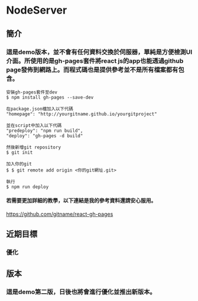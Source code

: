 # NodeServer

## 簡介

### 這是demo版本，並不會有任何資料交換於伺服器，單純是方便檢測UI介面。所使用的是gh-pages套件將react js的app也能透過github page發佈到網路上。而程式碼也是提供參考並不是所有檔案都有包含。

```
安裝gh-pages套件至dev
$ npm install gh-pages --save-dev
```

```
在package.json檔加入以下代碼
"homepage": "http://yourgitname.github.io/yourgitproject"
```

```
並在script中加入以下代碼
"predeploy": "npm run build",
"deploy": "gh-pages -d build"
```

```
然後新增git repository
$ git init

加入你的git
$ $ git remote add origin <你的git網址.git>

執行
$ npm run deploy
```
#### 若需要更加詳細的教學，以下連結是我的參考資料還請安心服用。
 https://github.com/gitname/react-gh-pages


## 近期目標

### 優化

## 版本

### 這是demo第二版，日後也將會進行優化並推出新版本。
